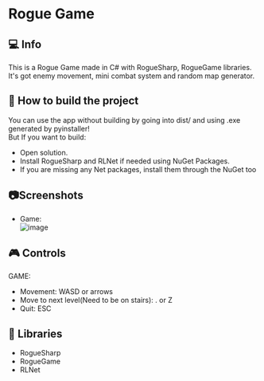 # Rogue Game
## :computer: Info
This is a Rogue Game made in C# with RogueSharp, RogueGame libraries. <br>It's got enemy movement, mini combat system and random map generator.


## :hammer: How to build the project
You can use the app without building by going into dist/ and using .exe generated by pyinstaller!<br>
But If you want to build:
- Open solution.
- Install RogueSharp and RLNet if needed using NuGet Packages.
- If you are missing any Net packages, install them through the NuGet too

## :camera:Screenshots
- Game:<br> ![image](https://github.com/BudzioT/RogueCSharp/assets/145849460/82463738-ab3d-4b86-bbce-f75079e62823)

## :video_game: Controls
GAME:
- Movement: WASD or arrows
- Move to next level(Need to be on stairs): . or Z
- Quit: ESC

## :page_facing_up: Libraries
- RogueSharp
- RogueGame
- RLNet
